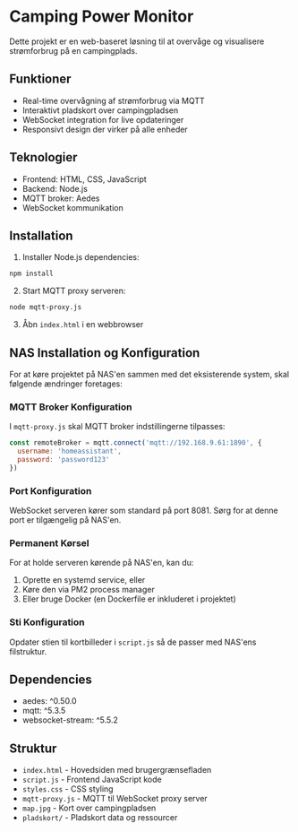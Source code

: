 # Camping Power Monitor

Dette projekt er en web-baseret løsning til at overvåge og visualisere strømforbrug på en campingplads.

## Funktioner

- Real-time overvågning af strømforbrug via MQTT
- Interaktivt pladskort over campingpladsen
- WebSocket integration for live opdateringer
- Responsivt design der virker på alle enheder

## Teknologier

- Frontend: HTML, CSS, JavaScript
- Backend: Node.js
- MQTT broker: Aedes
- WebSocket kommunikation

## Installation

1. Installer Node.js dependencies:
```bash
npm install
```

2. Start MQTT proxy serveren:
```bash
node mqtt-proxy.js
```

3. Åbn `index.html` i en webbrowser

## NAS Installation og Konfiguration

For at køre projektet på NAS'en sammen med det eksisterende system, skal følgende ændringer foretages:

### MQTT Broker Konfiguration
I `mqtt-proxy.js` skal MQTT broker indstillingerne tilpasses:
```javascript
const remoteBroker = mqtt.connect('mqtt://192.168.9.61:1890', {
  username: 'homeassistant',
  password: 'password123'
})
```

### Port Konfiguration
WebSocket serveren kører som standard på port 8081. Sørg for at denne port er tilgængelig på NAS'en.

### Permanent Kørsel
For at holde serveren kørende på NAS'en, kan du:
1. Oprette en systemd service, eller
2. Køre den via PM2 process manager
3. Eller bruge Docker (en Dockerfile er inkluderet i projektet)

### Sti Konfiguration
Opdater stien til kortbilleder i `script.js` så de passer med NAS'ens filstruktur.

## Dependencies

- aedes: ^0.50.0
- mqtt: ^5.3.5
- websocket-stream: ^5.5.2

## Struktur

- `index.html` - Hovedsiden med brugergrænsefladen
- `script.js` - Frontend JavaScript kode
- `styles.css` - CSS styling
- `mqtt-proxy.js` - MQTT til WebSocket proxy server
- `map.jpg` - Kort over campingpladsen
- `pladskort/` - Pladskort data og ressourcer

